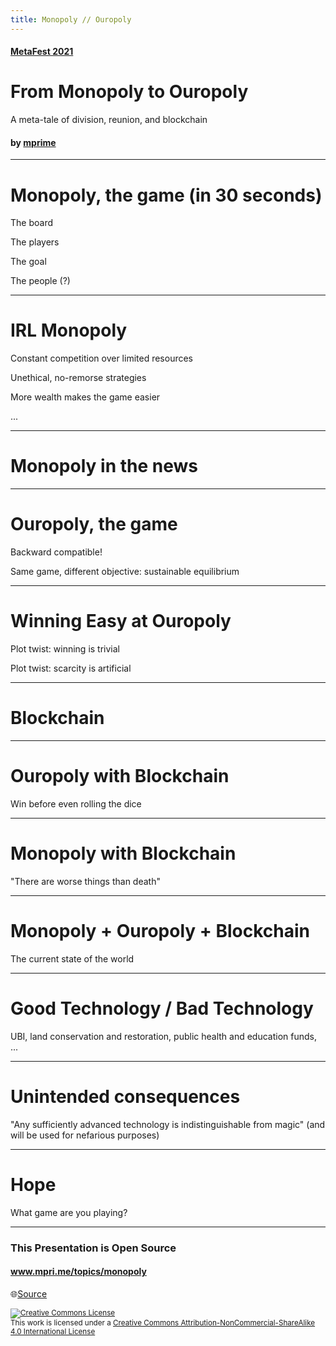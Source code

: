 ```yaml
---
title: Monopoly // Ouropoly
---
```


#### [MetaFest 2021](https://metafest.metagame.wtf)

# From Monopoly to Ouropoly

A meta-tale of division, reunion, and blockchain

#### by [mprime](https://www.mpri.me)

<!--
Hello everyone, and thank you for tuning in.

My name is Marco, i go by mprime.

Today, I'm going to talk about Monopoly, the board game.

But of course it's not.
It's about Blockchain, humans, society, and the future.

If you are active in the blochckain space, this talk contains a simple yet important message for you.

If you are a more casual visitor, trying to figure out what the blockchain fuss is about.
There is something here for you too.
We are going to touch ons some of the most amazing AND terrifying things that we can do with blockchain.
-->

---

# Monopoly, the game (in 30 seconds)

The board

The players

The goal

The people (?)

<!--
In case you're not familiar with Monopoly.
Let me summarize it for you in just 30 seconds.

The game board represents a city divided into zones.

The players start with some money and buy pieces of land, then to build on it.

The objective of the game is to take ALL the money from everyone else.
Bankrupt everyone.

You achieve this by buying land, then building houses and hotels on it.
There's a strategy component, but luck plays a big role (initial cards, dice rolls, action cards).

The citizens that inhabit the city, are not even mentioned in the rulebook.
-->

---

# IRL Monopoly

Constant competition over limited resources

Unethical, no-remorse strategies

More wealth makes the game easier

...

<!--
It is sad to think how today's world resembles a giant game of Monopoly.

The two mirror eachother in a number of ways:

 - Growing up, we're told there's not enough resources for everyone, so we need to fight for them.
 - This means we're in constant competition over money, land, recognition, fame, ...
 - The more aggressive you play, the more you are likely to win, no remorse for throwing other under the bus, "survival"
 - The more money you have, the bigger the advantage you have
 - With the passing of time, wealth and power concentrate in the hands of fewer people (or mega-corps). Until there's only one owning everyone and everything

-->

---

# Monopoly in the news

<!--

Next time you turn on the news, or hear a politician talk, i invite you to apply the Monopoly lense to what you are seeing.

Behind every problem, conflict, if you trace it back long enough you'll find a powerful monopoly player.

These players are so powerful to influence government policies, changing laws, tilting economies, shifting borders.

All to further get ahead in the game they are playing.


Just like in a game of Monopoly, the population is barely even considered by this high rank players.
-->

---

# Ouropoly, the game

Backward compatible!

Same game, different objective: sustainable equilibrium

<!--
Today, I would like to present to you a different way to play Monopoly. I call it Ouropoly.

It's remarkably similar to Monopoly. In fact it is the same game.
You don't need to change any of the rules to play Ouropoly.

The only difference between Monopoly and Ouropoly is the players objective.

Rather than trying to eliminate eachother, Ouropoly players decide to help each-other.

Together they build a sustainable, prosperous economy for the citizens of the city.

It's important to notice that there's no need for radical strategies.

For example, you don't need to go full-on communist and abolish personal property!
Or go full-on authoritarian and force everyone to cooperate.
And no need to take out the guillotine for players that want to play regular monopoly.

Players are still individuals. They own what they own, the make their own decisions.

Simply by changing the objective, volountarily, a few player can transform the game.

From dominance and destruction to sustainable peace and prosperity for everyone.
-->

---

# Winning Easy at Ouropoly

Plot twist: winning is trivial

Plot twist: scarcity is artificial

<!--
If you do try to play Ouropoly with your friends, (which i recommend) you will learn a couple of surprising and interesting things.

If at least a subset players are playing Ouropoly, it only takes 2-3 rounds to "win" the game.

After that, there's no risk of anyone going bankrupt. Everyone is happy forever after.

Cash is flowing and players can focus on developing the city for the good of their citizens.

This is a very interesting exercise.
One thing we learn through it, is that the scarcity, the core mechanic of Monopoly, was actually completely artificial.

It was a lie.

There is plenty of resources to go around, if we just share nicely and setup a fair collaboration.
-->

---

# Blockchain

<!--

So we have Monopoly, and ouropoly.

They are the same game, but played with different strategies, lead to very different results.

Next, let's see how the blockchain can affect the game.

-->

---

# Ouropoly with Blockchain

Win before even rolling the dice

<!--

Let's start with a game Blockchain Ouropoly.

The game is set up as regular monopoly.
Players declare their intention to collaborate.

In addition to verbal agreements, they have access trusted blockchain and can create smart contracts, tokens, DAOs, etc.

Under these conditions, the game becomes suddenly A LOT easier.

Players can encode their alliances, strategy and objectives into smart contracts.

Once you do this, you won.

That's right, you can win the game before even rolling the dice for the first time!

And this is fantastic.

This carries over in the real world game of monopoly.
Blockchain can be used to do amazing things.

Unfortunately, good things is not all we can do with blockchain, we need to look at the other side of the coin before celebrating.
-->

---

# Monopoly with Blockchain

"There are worse things than death"

<!--

Now, let's try to play Monopoly with blockchain.

As a reminder, Monopoly has the same rules as ouropoly, but players are greedy and want to eliminate each-other.

But now these players have access to a trusted blockchain.

Just one example of a dark strategy you may employ:
 - Do an ICO that looks semi-legit, promise future yield on your land development
 - Anonymously pump it
 - take money from opponents
 - At the right moment, crash your own token price
 - You may lose some, but others may lose even more

This can bankrupt another player that was relying on this income.

In fact, you could do better than just eliminating them.
If you play your cards right, you can financially enslave an opponent.
They can be left alive, but with no control of their action and you just leech on them forever.

This is Monopoly, so players will use whatever is at their disposal to conquer each-other.
The blockchain is not an exception.

The possibilities in this scenario, transposed in the real world, are scary.
-->

---

# Monopoly + Ouropoly + Blockchain

The current state of the world

<!--
An even scarier situation is when we have a mixed set of players.

Some playing monopoly, some playing ouropoly, some may switch over time, and with blockchain in the mix.

This is the closest approximation to the world we live in today.

Under these circumstances, monopoly players can infiltrate and exploit ouropoly alliances.

Leverage the well-meaning players to build momentum, value, and trust.

Then, if an opportunity appears, swoop in, and transform them into instruments of destruction.
-->

---

# Good Technology / Bad Technology

UBI, land conservation and restoration, public health and education funds, ...

<!--
What i mean to say with this examples, is something rather obvious.

The blockchain, like any other technology is neither good nor bad.

It definitely CAN be used to do amazing things.

For example, is giving us the instruments to create universal basic income, land conservation, water cleanup, public health and education programs.

And we can do all these things in just a few clicks in P2P fashion, without waiting for our governments or platforms to step in and solve these problems.

-->

---

# Unintended consequences

"Any sufficiently advanced technology is indistinguishable from magic" (and will be used for nefarious purposes)

<!--
But with great power comes great responsibility.
And possibly a lot of unintended side-effects!

The same technology that can do great things, will also be used to do terrible things.

Take your least favorite villain of choice. Dictator, Wall Streets, Nestle.

It will come a moment when they will try to leverage blockchain to benefit their the game of monopoly.

It is hard or even impossible to predict HOW this will happen.

But it's pretty easy to predict it WILL happen.
Because that's what happens with every technology ever.

From the invention of paper, to steam engine, to the internet to bitcoin.

Think of any technology, and you'll easily come up with ways it made our lives better.
And ways it was used to submit, kill, dominate, destroy, pollute.

Even the game itself of monopoly was created to educate kids about the dangerous sides of indiscriminate capitalism.
And it ended up teaching kids that this is a dog-eat-dog world.

I can go on forever with examples, but I hope you get my point.

Blockchain, like every other technology will be used for good and will be used for bad.

It's just matter of time before a creative monopoly player finds a way.

This already started, and will get worse in the years to come.
-->

---

# Hope

What game are you playing?

<!--

So what am I saying?

Are we doomed? Will Moloch always win? Are we stuck in game of monopoly?

I don't think so.

This is a message of hope that i want to pass to you.

I love blockchain but I don't expect it to automagically solve all problems in the world.

My hope comes from the realization that to change the world, we don't need to change the rules of the game.

What the future brings is mostly a function of our collective strategy.

Together we are strong, and the blockchain CAN help us bring us together in ways that were not possible before.

If enough of us start playing ouropoly, rather than monopoly, we can turn this planetary game around.

My final message for you is the following:

If you're involved in blockchain projects with building, funding, contributing.

I invite to often stop and ask yourself:

"Is this thing I'm about to do, is it a monopoly move, or an ouropoly move?"

It may seem trivial and small adjustment, but if enough of us do apply this mentality, we are unstoppable, and together we can change the future.

-->

---

### This Presentation is Open Source

#### www.mpri.me/topics/monopoly

🌐[Source](TODO)

<small>
<a rel="license" href="http://creativecommons.org/licenses/by-nc-sa/4.0/"><img alt="Creative Commons License" style="border-width:0" src="https://i.creativecommons.org/l/by-nc-sa/4.0/88x31.png" /></a><br />This work is licensed under a <a rel="license" href="http://creativecommons.org/licenses/by-nc-sa/4.0/">Creative Commons Attribution-NonCommercial-ShareAlike 4.0 International License</a></small>

<!--
This presentation is open-source.
Feel free to remix it, change it, re-record it, re-release it.
-->
